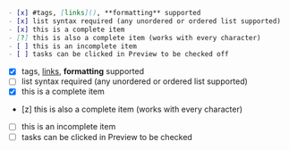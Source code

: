 ```md
- [x] #tags, [links](), **formatting** supported
- [x] list syntax required (any unordered or ordered list supported)
- [x] this is a complete item
- [?] this is also a complete item (works with every character)
- [ ] this is an incomplete item
- [ ] tasks can be clicked in Preview to be checked off
```

- [x] tags, [links](), **formatting** supported
- [ ] list syntax required (any unordered or ordered list supported)
- [x] this is a complete item
- [z] this is also a complete item (works with every character)
- [ ] this is an incomplete item
- [ ] tasks can be clicked in Preview to be checked 